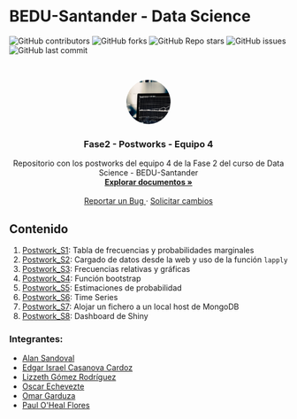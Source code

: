 # BEDU-Santander - Data Science
![GitHub contributors](https://img.shields.io/github/contributors/OmarGard/Bedu-F2-Postworks-E4?style=for-the-badge)
![GitHub forks](https://img.shields.io/github/forks/OmarGard/Bedu-F2-Postworks-E4?style=for-the-badge)
![GitHub Repo stars](https://img.shields.io/github/stars/OmarGard/Bedu-F2-Postworks-E4?style=for-the-badge)
![GitHub issues](https://img.shields.io/github/issues/OmarGard/Bedu-F2-Postworks-E4?style=for-the-badge)
![GitHub last commit](https://img.shields.io/github/last-commit/OmarGard/Bedu-F2-Postworks-E4?style=for-the-badge)

<!-- PROJECT LOGO -->
<br />
<p align="center">
  <a href="https://github.com/OmarGard/Bedu-F2-Postworks-E4">
    <img src="img/logo.jpeg" alt="Logo" width="80" height="80" style="border-radius:50%">
  </a>

  <h3 align="center">Fase2 - Postworks - Equipo 4</h3>
    
  <p align="center">
    Repositorio con los postworks del equipo 4 de la Fase 2 del curso de Data Science - BEDU-Santander
    <br />
    <a href="https://github.com/OmarGard/Bedu-F2-Postworks-E4">
        <strong>Explorar documentos »</strong>
    </a>
    <br />
    <br />
    <a href="https://github.com/OmarGard/Bedu-F2-Postworks-E4/issues">
        Reportar un Bug
    </a>
    ·
    <a href="https://github.com/OmarGard/Bedu-F2-Postworks-E4/issues">
        Solicitar cambios
    </a>
  </p>
</p>

## Contenido
1. [Postwork_S1](https://github.com/OmarGard/Bedu-F2-Postworks-E4/blob/main/Postwork1): Tabla de frecuencias y probabilidades marginales
2. [Postwork_S2](https://github.com/OmarGard/Bedu-S2-Postworks-E4/blob/main/Postwork2): Cargado de datos desde la web y uso de la función `lapply`
3. [Postwork_S3](https://github.com/OmarGard/Bedu-S2-Postworks-E4/blob/main/Postwork3): Frecuencias relativas y gráficas
4. [Postwork_S4](https://github.com/OmarGard/Bedu-F2-Postworks-E4/blob/main/Postwork4): Función bootstrap
5. [Postwork_S5](https://github.com/OmarGard/Bedu-F2-Postworks-E4/blob/main/Postwork5): Estimaciones de probabilidad
6. [Postwork_S6](https://github.com/OmarGard/Bedu-F2-Postworks-E4/blob/main/Postwork6): Time Series
7. [Postwork_S7](https://github.com/OmarGard/Bedu-F2-Postworks-E4/blob/main/Postwork7): Alojar un fichero a un local host de MongoDB
8. [Postwork_S8](https://github.com/OmarGard/Bedu-F2-Postworks-E4/tree/main/Postwork8): Dashboard de Shiny


### Integrantes: 
* [Alan Sandoval](https://github.com/SanLnAlan)
* [Edgar Israel Casanova Cardoz](https://github.com/ecardoz) 
* [Lizzeth Gómez Rodríguez](https://github.com/LIZZETHGOMEZ) 
* [Oscar Echevezte](https://github.com/Oscar2401) 
* [Omar Garduza](https://github.com/OmarGard)
* [Paul O'Heal Flores](https://github.com/POF77)
